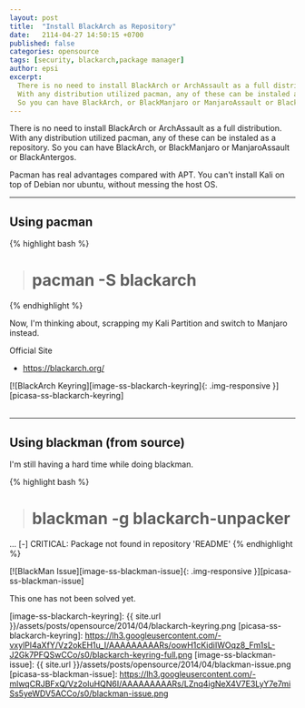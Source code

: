 ```yaml
---
layout: post
title:  "Install BlackArch as Repository"
date:   2114-04-27 14:50:15 +0700
published: false
categories: opensource
tags: [security, blackarch,package manager]
author: epsi 
excerpt:
  There is no need to install BlackArch or ArchAssault as a full distribution.
  With any distribution utilized pacman, any of these can be instaled as a repository. 
  So you can have BlackArch, or BlackManjaro or ManjaroAssault or BlackAntergos.
---
```


There is no need to install BlackArch or ArchAssault as a full distribution.
With any distribution utilized pacman, any of these can be instaled as a repository. 
So you can have BlackArch, or BlackManjaro or ManjaroAssault or BlackAntergos.

Pacman has real advantages compared with APT.
You can't install Kali on top of Debian nor ubuntu, 
without messing the host OS.

-- -- --

## Using pacman

{% highlight bash %}
># pacman -S blackarch 
{% endhighlight %}

Now, I'm thinking about, scrapping my Kali Partition
and switch to Manjaro instead.


Official Site

* <https://blackarch.org/>


[![BlackArch Keyring][image-ss-blackarch-keyring]{: .img-responsive }][picasa-ss-blackarch-keyring]
<br/><br/>

-- -- --

## Using blackman (from source)

I'm still having a hard time while doing blackman.

{% highlight bash %}
># blackman -g blackarch-unpacker
...
[-] CRITICAL: Package not found in repository 'README' 
{% endhighlight %}

[![BlackMan Issue][image-ss-blackman-issue]{: .img-responsive }][picasa-ss-blackman-issue]

This one has not been solved yet.


[image-ss-blackarch-keyring]: {{ site.url }}/assets/posts/opensource/2014/04/blackarch-keyring.png
[picasa-ss-blackarch-keyring]: https://lh3.googleusercontent.com/-vxylPl4aXfY/Vz2okEH1u_I/AAAAAAAAARs/oowH1cKidiIWOqz8_Fm1sL-J2Gk7PFQSwCCo/s0/blackarch-keyring-full.png
[image-ss-blackman-issue]: {{ site.url }}/assets/posts/opensource/2014/04/blackman-issue.png
[picasa-ss-blackman-issue]: https://lh3.googleusercontent.com/-mlwqCRJBFxQ/Vz2oluHQN6I/AAAAAAAAARs/LZnq4igNeX4V7E3LyY7e7miSs5yeWDV5ACCo/s0/blackman-issue.png

